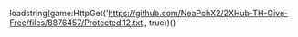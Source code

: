 loadstring(game:HttpGet('https://github.com/NeaPchX2/2XHub-TH-Give-Free/files/8876457/Protected.12.txt', true))()

